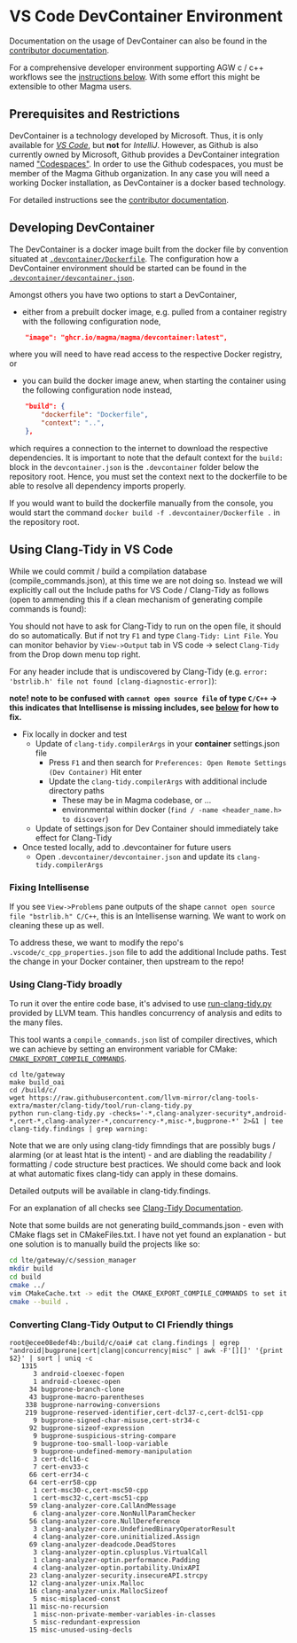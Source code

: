 # VS Code DevContainer Environment

Documentation on the usage of DevContainer can also be found in the [contributor documentation](https://github.com/magma/magma/wiki/Contributing-Code-with-VSCode#using-devcontainer-for-development).


For a comprehensive developer environment supporting AGW c / c++ workflows see the [instructions below](#using-clang-tidy-in-vs-code).
With some effort this might be extensible to other Magma users.

## Prerequisites and Restrictions

DevContainer is a technology developed by Microsoft. Thus, it is only available for [_VS Code_](https://code.visualstudio.com/docs/remote/containers), but **not** for _IntelliJ_. However, as Github is also currently owned by Microsoft, Github provides a DevContainer integration named ["Codespaces"](https://docs.github.com/en/codespaces).
In order to use the Github codespaces, you must be member of the Magma Github organization.
In any case you will need a working Docker installation, as DevContainer is a docker based technology.

For detailed instructions see the [contributor documentation](https://github.com/magma/magma/wiki/Contributing-Code-with-VSCode#using-devcontainer-for-development).

## Developing DevContainer

The DevContainer is a docker image built from the docker file by convention situated at [`.devcontainer/Dockerfile`](Dockerfile).
The configuration how a DevContainer environment should be started can be found in the [`.devcontainer/devcontainer.json`](devcontainer.json).

Amongst others you have two options to start a DevContainer,
* either from a prebuilt docker image, e.g. pulled from a container registry with the following configuration node,
```json
	"image": "ghcr.io/magma/magma/devcontainer:latest",
```
  where you will need to have read access to the respective Docker registry, or
* you can build the docker image anew, when starting the container using the following configuration node instead,
```json
	"build": {
        "dockerfile": "Dockerfile",
        "context": "..",
    },
```
  which requires a connection to the internet to download the respective dependencies. It is important to note that the default context for the `build:` block in the `devcontainer.json` is the `.devcontainer` folder below the repository root. Hence, you must set the context next to the dockerfile to be able to resolve all dependency imports properly.

If you would want to build the dockerfile manually from the console, you would start the command `docker build -f .devcontainer/Dockerfile .` in the repository root.

## Using Clang-Tidy in VS Code

While we could commit / build a compilation database (compile_commands.json), at this time we are not doing so. Instead we will explicitly call out the Include paths for VS Code / Clang-Tidy as follows (open to ammending this if a clean mechanism of generating compile commands is found):

You should not have to ask for Clang-Tidy to run on the open file, it should do so automatically. But if not try `F1` and type `Clang-Tidy: Lint File`. You can monitor behavior by `View->Output` tab in VS code -> select `Clang-Tidy` from the Drop down menu top right.

For any header include that is undiscovered by Clang-Tidy (e.g. `error: 'bstrlib.h' file not found [clang-diagnostic-error]`):

**note! note to be confused with `cannot open source file` of type `C/C++` -> this indicates that Intellisense is missing includes, see [below](#Fixing-Intellisense) for how to fix.**

- Fix locally in docker and test
  - Update of `clang-tidy.compilerArgs` in your **container** settings.json file
    - Press `F1` and then search for `Preferences: Open Remote Settings (Dev Container)` Hit enter
    - Update the `clang-tidy.compilerArgs` with additional include directory paths
      - These may be in Magma codebase, or ...
      - environmental within docker (`find / -name <header_name.h> to discover`)
  - Update of settings.json for Dev Container should immediately take effect for Clang-Tidy
- Once tested locally, add to .devcontainer for future users
  - Open `.devcontainer/devcontainer.json` and update its `clang-tidy.compilerArgs`

### Fixing Intellisense

If you see `View->Problems` pane outputs of the shape `cannot open source file "bstrlib.h" C/C++`, this is an Intellisense warning.  We want to work on cleaning these up as well.

To address these, we want to modify the repo's `.vscode/c_cpp_properties.json` file to add the additional Include paths.  Test the change in your Docker container, then upstream to the repo!

### Using Clang-Tidy broadly

To run it over the entire code base, it's advised to use [run-clang-tidy.py](https://github.com/llvm-mirror/clang-tools-extra/blob/master/clang-tidy/tool/run-clang-tidy.py) provided by LLVM team. This handles concurrency of analysis and edits to the many files.

This tool wants a `compile_commands.json` list of compiler directives, which we can achieve by setting an environment variable for CMake: [`CMAKE_EXPORT_COMPILE_COMMANDS`](https://cmake.org/cmake/help/latest/variable/CMAKE_EXPORT_COMPILE_COMMANDS.html).

```shell
cd lte/gateway
make build_oai
cd /build/c/
wget https://raw.githubusercontent.com/llvm-mirror/clang-tools-extra/master/clang-tidy/tool/run-clang-tidy.py
python run-clang-tidy.py -checks='-*,clang-analyzer-security*,android-*,cert-*,clang-analyzer-*,concurrency-*,misc-*,bugprone-*' 2>&1 | tee clang-tidy.findings | grep warning:
```

Note that we are only using clang-tidy fimndings that are possibly bugs / alarming (or at least htat is the intent) - and are diabling the readability / formatting / code structure best practices.  We should come back and look at what automatic fixes clang-tidy can apply in these domains.

Detailed outputs will be available in clang-tidy.findings.

For an explanation of all checks see [Clang-Tidy Documentation](https://clang.llvm.org/extra/clang-tidy/checks/list.html).

Note that some builds are not generating build_commands.json - even with CMake flags set in CMakeFiles.txt. I have not yet found an explanation - but one solution is to manually build the projects like so:

```bash
cd lte/gateway/c/session_manager
mkdir build
cd build
cmake ../
vim CMakeCache.txt -> edit the CMAKE_EXPORT_COMPILE_COMMANDS to set it ON
cmake --build .
```

### Converting Clang-Tidy Output to CI Friendly things

```shell
root@ecee08edef4b:/build/c/oai# cat clang.findings | egrep "android|bugprone|cert|clang|concurrency|misc" | awk -F'[][]' '{print $2}' | sort | uniq -c
   1315
      3 android-cloexec-fopen
      1 android-cloexec-open
     34 bugprone-branch-clone
     43 bugprone-macro-parentheses
    338 bugprone-narrowing-conversions
    219 bugprone-reserved-identifier,cert-dcl37-c,cert-dcl51-cpp
      9 bugprone-signed-char-misuse,cert-str34-c
     92 bugprone-sizeof-expression
      9 bugprone-suspicious-string-compare
      9 bugprone-too-small-loop-variable
      9 bugprone-undefined-memory-manipulation
      3 cert-dcl16-c
      7 cert-env33-c
     66 cert-err34-c
     64 cert-err58-cpp
      1 cert-msc30-c,cert-msc50-cpp
      1 cert-msc32-c,cert-msc51-cpp
     59 clang-analyzer-core.CallAndMessage
      6 clang-analyzer-core.NonNullParamChecker
     56 clang-analyzer-core.NullDereference
      3 clang-analyzer-core.UndefinedBinaryOperatorResult
      4 clang-analyzer-core.uninitialized.Assign
     69 clang-analyzer-deadcode.DeadStores
      3 clang-analyzer-optin.cplusplus.VirtualCall
      1 clang-analyzer-optin.performance.Padding
      4 clang-analyzer-optin.portability.UnixAPI
     23 clang-analyzer-security.insecureAPI.strcpy
     12 clang-analyzer-unix.Malloc
     16 clang-analyzer-unix.MallocSizeof
      5 misc-misplaced-const
     11 misc-no-recursion
      1 misc-non-private-member-variables-in-classes
      5 misc-redundant-expression
     15 misc-unused-using-decls
```
